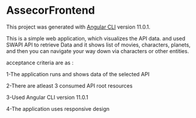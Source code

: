 # AssecorFrontend

This project was generated with [Angular CLI](https://github.com/angular/angular-cli) version 11.0.1.

This is a simple web application, which visualizes the API data. and used SWAPI API
to retrieve Data and it shows list of movies, characters, planets, and then you can
navigate your way down via characters or other entities.

acceptance criteria are as :

1-The application runs and shows data of the selected API

2-There are atleast 3 consumed API root resources

3-Used Angular CLI version 11.0.1

4-The application uses responsive design
